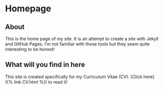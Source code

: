 # Homepage

## About
This is the home page of my site. It is an attempt to create a site with Jekyll and GitHub Pages. I'm not familiar with those tools but they seem quite interesting to be honest!

## What will you find in here
This site is created specifically for my Curriculum Vitae (CV). [Click here]({% link CV.html %}) to read it!
